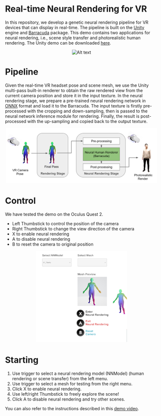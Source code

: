 # Real-time Neural Rendering for VR

In this repository, we develop a genetic neural rendering pipeline for VR devices that can display in real-time. The pipeline is built on the [Unity](https://unity.com/) engine and [Barracuda](https://github.com/Unity-Technologies/barracuda-release) package. This demo contains two applications for neural rendering, i.e., scene style transfer and photorealistic human rendering. The Unity demo can be downloaded [here](https://drive.google.com/file/d/1KeoINYymnIi4PJmP1ra5V68eZgXrKZ82/view?usp=sharing).

<p align="center">
    <img title="lego" alt="Alt text" src="images/demo.gif" width="300">  
</p>

# Pipeline
Given the real-time VR headset pose and scene mesh, we use the Unity multi-pass built-in renderer to obtain the raw rendered view from the current camera position and store it in the input texture. In the neural rendering stage, we prepare a pre-trained neural rendering network in [ONNX](https://onnx.ai/) format and load it to the Barracuda. The input texture is firstly pre-processed with the cropping and down-sampling, then is passed to the neural network inference module for rendering. Finally, the result is post-processed with the up-sampling and copied back to the output texture. 

<p align="center">
    <img title="lego" alt="Alt text" src="images/pipeline.png" width="500">  
</p>

# Control
We have tested the demo on the Oculus Quest 2.
- Left Thumbstick to control the position of the camera
- Right Thumbstick to change the view direction of the camera
- X to enable neural rendering
- A to disable neural rendering
- B to reset the camera to original position

<p align="center">
    <img title="lego" alt="Alt text" src="images/screenshot.png" width="300">  
</p>

# Starting
1. Use trigger to select a neural rendering model (NNModel) (human rendering or scene transfer) from the left menu.
2. Use trigger to select a mesh for testing from the right menu. 
3. Click X to enable neural rendering. 
4. Use left/right Thumbstick to freely explore the scene! 
5. Click A to disable neural rendering and try other scenes.

You can also refer to the instructions described in this [demo video](https://drive.google.com/file/d/1kyHt-a0Jez78DYeuOTsv-oEHGvjLQuea/view).
